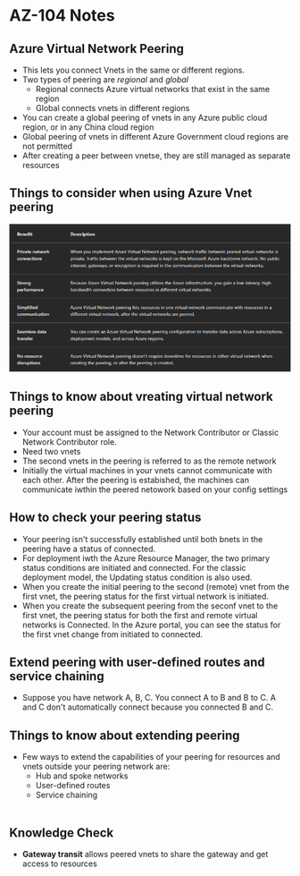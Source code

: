 # AZ-104 Notes
## Azure Virtual Network Peering
- This lets you connect Vnets in the same or different regions.
- Two types of peering are *regional* and *global*
	- Regional connects Azure virtual networks that exist in the same region
	- Global connects vnets in different regions
- You can create a global peering of vnets in any Azure public cloud region, or in any China cloud region
- Global peering of vnets in different Azure Government cloud regions are not permitted
- After creating a peer between vnetse, they are still managed as separate resources
    <br>
## Things to consider when using Azure Vnet peering


![Screenshot 2024-04-04 172112.png](./_resources/Screenshot%202024-04-04%20172112.png)
    <br>
## Things to know about vreating virtual network peering
- Your account must be assigned to the Network Contributor or Classic Network Contributor role. 
- Need two vnets
- The second vnets in the peering is referred to as the remote network
- Initially the virtual machines in your vnets cannot communicate with each other. After the peering is estabished, the machines can communicate iwthin the peered netowork based on your config settings
    <br>
## How to check your peering status
- Your peering isn't successfully established until both bnets in the peering have a status of connected.
- For deployment iwth the Azure Resource Manager, the two primary status conditions are initiated and connected. For the classic deployment model, the Updating status condition is also used.
- When you create the initial peering to the second (remote) vnet from the first vnet, the peering status for the first virtual network is initiated.
- When you create the subsequent peering from the seconf vnet to the first vnet, the peering status for both the first and remote virtual networks is Connected. In the Azure portal, you can see the status for the first vnet change from initiated to connected.
    <br>
## Extend peering with user-defined routes and service chaining
- Suppose you have network A, B, C. You connect A to B and B to C. A and C don't automatically connect because you connected B and C.
## Things to know about extending peering
- Few ways to extend the capabilities of your peering for resources and vnets outside your peering network are:
	- Hub and spoke networks
	- User-defined routes
	- Service chaining
    <br>
## Knowledge Check
- **Gateway transit** allows peered vnets to share the gateway and get access to resources